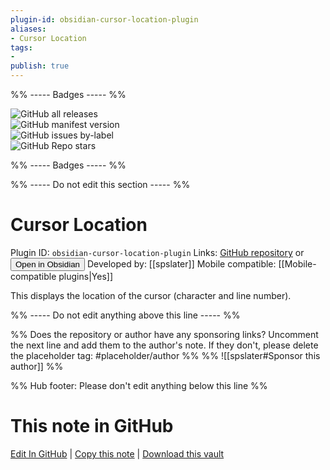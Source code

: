 ```yaml
---
plugin-id: obsidian-cursor-location-plugin
aliases:
- Cursor Location
tags: 
- 
publish: true
---
```


%% ----- Badges ----- %%

![GitHub all releases](https://img.shields.io/github/downloads/spslater/obsidian-cursor-location-plugin/total?color=573E7A&logo=github&style=for-the-badge)   
![GitHub manifest version](https://img.shields.io/github/manifest-json/v/spslater/obsidian-cursor-location-plugin?color=573E7A&logo=github&style=for-the-badge)   
![GitHub issues by-label](https://img.shields.io/github/issues/spslater/obsidian-cursor-location-plugin/help%20wanted?color=573E7A&logo=github&style=for-the-badge)   
![GitHub Repo stars](https://img.shields.io/github/stars/spslater/obsidian-cursor-location-plugin?color=573E7A&logo=github&style=for-the-badge)

%% ----- Badges ----- %%

%% ----- Do not edit this section ----- %%

# Cursor Location

Plugin ID: `obsidian-cursor-location-plugin`
Links: [GitHub repository](https://github.com/spslater/obsidian-cursor-location-plugin) or [<button id=HH>Open in Obsidian</button>](obsidian://show-plugin?id=obsidian-cursor-location-plugin)
Developed by: [[spslater]]
Mobile compatible: [[Mobile-compatible plugins|Yes]]

This displays the location of the cursor (character and line number).

%% ----- Do not edit anything above this line ----- %% 

%% Does the repository or author have any sponsoring links? Uncomment the next line and add them to the author's note. If they don't, please delete the placeholder tag: #placeholder/author %%
%% ![[spslater#Sponsor this author]] %%

%% Hub footer: Please don't edit anything below this line %%

# This note in GitHub

<span class="git-footer">[Edit In GitHub](https://github.dev/obsidian-community/obsidian-hub/blob/main/02%20-%20Community%20Expansions/02.05%20All%20Community%20Expansions/Plugins/obsidian-cursor-location-plugin.md "git-hub-edit-note") | [Copy this note](https://raw.githubusercontent.com/obsidian-community/obsidian-hub/main/02%20-%20Community%20Expansions/02.05%20All%20Community%20Expansions/Plugins/obsidian-cursor-location-plugin.md "git-hub-copy-note") | [Download this vault](https://github.com/obsidian-community/obsidian-hub/archive/refs/heads/main.zip "git-hub-download-vault") </span>
